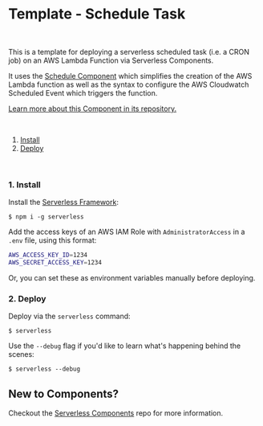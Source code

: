 # Template - Schedule Task

&nbsp;

This is a template for deploying a serverless scheduled task (i.e. a CRON job) on an AWS Lambda Function via Serverless Components.

It uses the [Schedule Component](https://www.github.com/serverless-components/schedule) which simplifies the creation of the AWS Lambda function as well as the syntax to configure the AWS Cloudwatch Scheduled Event which triggers the function.

[Learn more about this Component in its repository.](https://www.github.com/serverless-components/schedule)

&nbsp;

1. [Install](#1-install)
2. [Deploy](#2-deploy)

&nbsp;


### 1. Install

Install the [Serverless Framework](https://www.github.com/serverless/serverless):

```console
$ npm i -g serverless
```

Add the access keys of an AWS IAM Role with `AdministratorAccess` in a `.env` file, using this format:

```bash
AWS_ACCESS_KEY_ID=1234
AWS_SECRET_ACCESS_KEY=1234
```

Or, you can set these as environment variables manually before deploying.

### 2. Deploy

Deploy via the `serverless` command:

```console
$ serverless
```

Use the `--debug` flag if you'd like to learn what's happening behind the scenes:

```console
$ serverless --debug
```

## New to Components?

Checkout the [Serverless Components](https://github.com/serverless/components) repo for more information.

